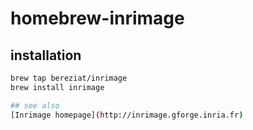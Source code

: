 # homebrew-inrimage

## installation
```bash
brew tap bereziat/inrimage
brew install inrimage

## see also
[Inrimage homepage](http://inrimage.gforge.inria.fr)

